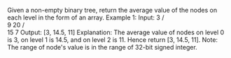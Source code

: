 Given a non-empty binary tree, return the average value of the nodes on each level in the form of an array.
Example 1:
Input:
3
/ \
 9 20
/ \
 15 7
Output: [3, 14.5, 11]
Explanation:
The average value of nodes on level 0 is 3, on level 1 is 14.5, and on level 2 is 11. Hence return [3, 14.5, 11].
Note:
The range of node's value is in the range of 32-bit signed integer.
